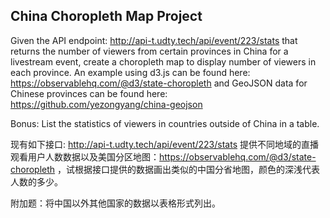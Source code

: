 ## China Choropleth Map Project

Given the API endpoint: http://api-t.udty.tech/api/event/223/stats that returns the number of viewers from certain provinces in China for a livestream event, create a choropleth map to display number of viewers in each province. An example using d3.js can be found here: https://observablehq.com/@d3/state-choropleth and GeoJSON data for Chinese provinces can be found here: https://github.com/yezongyang/china-geojson

Bonus: List the statistics of viewers in countries outside of China in a table.

现有如下接口: http://api-t.udty.tech/api/event/223/stats 提供不同地域的直播观看用户人数数据以及美国分区地图：https://observablehq.com/@d3/state-choropleth ，试根据接口提供的数据画出类似的中国分省地图，颜色的深浅代表人数的多少。

附加题：将中国以外其他国家的数据以表格形式列出。
